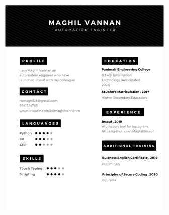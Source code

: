 <html>
	<head>
		<meta charset='utf-8'>
    <meta http-equiv="X-UA-Compatible" content="IE=edge">
    <meta name="viewport" content="width=device-width, initial-scale=1">
    <link rel="stylesheet" href="https://maghil.github.io/assets/css/custom.css?v=1b6eee0339a375662191c0dbae7d475ed993bcc6">
	</head>	
	<body>
		<img src="https://github.com/Maghil/Maghil.github.io/blob/master/images/Automation%20Engineer.png">
	</body>
</html>
